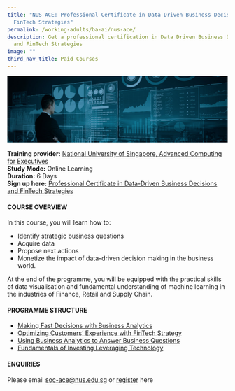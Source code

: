 ```yaml
---
title: "NUS ACE: Professional Certificate in Data Driven Business Decisions and
  FinTech Strategies"
permalink: /working-adults/ba-ai/nus-ace/
description: Get a professional certification in Data Driven Business Decisions
  and FinTech Strategies
image: ""
third_nav_title: Paid Courses
---
```

![Professional certificate in business analytics and AI for finance, retail ](/images/nus-ba-ai.png)

**Training provider:** [National University of Singapore, Advanced Computing for Executives](https://ace.nus.edu.sg/)  
**Study Mode:** Online Learning   
**Duration:** 6 Days <br>
**Sign up here:** [Professional Certificate in Data-Driven Business Decisions and FinTech Strategies](https://ace.nus.edu.sg/professional-certificate-in-data-driven-business-decisions-and-fintech-strategies/)

#### **COURSE OVERVIEW**

In this course, you will learn how to: 

* Identify strategic business questions
* Acquire data
* Propose next actions
* Monetize the impact of data-driven decision making in the business world. 

At the end of the programme, you will be equipped with the practical skills of data visualisation and fundamental understanding of machine learning in the industries of Finance, Retail and Supply Chain.

#### **PROGRAMME STRUCTURE**

*   [Making Fast Decisions with Business Analytics](https://ace.nus.edu.sg/making-fast-decisions-with-business-analytics/)
*   [Optimizing Customers’ Experience with FinTech Strategy](https://ace.nus.edu.sg/optimizing-customers-experience-with-fintech-strategy/)
*   [Using Business Analytics to Answer Business Questions](https://ace.nus.edu.sg/using-business-analytics-to-answer-business-questions/)
*   [Fundamentals of Investing Leveraging Technology](https://ace.nus.edu.sg/fundamentals-of-investing-leveraging-technology/)

#### **ENQUIRIES**
Please email [soc-ace@nus.edu.sg](mailto:soc-ace@nus.edu.sg) or [register](https://forms.office.com/pages/responsepage.aspx?id=Xu-lWwkxd06Fvc_rDTR-ghVBYRwrmOdGmNoFXdfZWthURVpFWTNBM0laTVBMRTU1RjlKV1M0OTRHSy4u) here